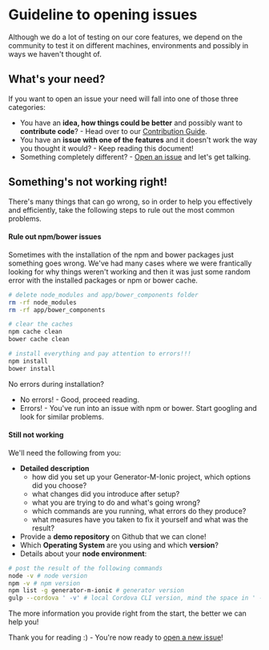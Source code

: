 # Guideline to opening issues
Although we do a lot of testing on our core features, we depend on the community to test it on different machines, environments and possibly in ways we haven't thought of.

## What's your need?
If you want to open an issue your need will fall into one of those three categories:
- You have an **idea, how things could be better** and possibly want to **contribute code**? - Head over to our [Contribution Guide](./contribution_guide.md).
- You have an **issue with one of the features** and it doesn't work the way you thought it would? - Keep reading this document!
- Something completely different? - [Open an issue](https://github.com/mwaylabs/generator-m-ionic/issues/new) and let's get talking.

## Something's not working right!
There's many things that can go wrong, so in order to help you effectively and efficiently, take the following steps to rule out the most common problems.

#### Rule out npm/bower issues
Sometimes with the installation of the npm and bower packages just something goes wrong. We've had many cases where we were frantically looking for why things weren't working and then it was just some random error with the installed packages or npm or bower cache.
```sh
# delete node_modules and app/bower_components folder
rm -rf node_modules
rm -rf app/bower_components

# clear the caches
npm cache clean
bower cache clean

# install everything and pay attention to errors!!!
npm install
bower install
```
No errors during installation?
- No errors! - Good, proceed reading.
- Errors! - You've run into an issue with npm or bower. Start googling and look for similar problems.

#### Still not working
We'll need the following from you:

- **Detailed description**
  - how did you set up your Generator-M-Ionic project, which options did you choose?
  - what changes did you introduce after setup?
  - what you are trying to do and what's going wrong?
  - which commands are you running, what errors do they produce?
  - what measures have you taken to fix it yourself and what was the result?
- Provide a **demo repository** on Github that we can clone!
- Which **Operating System** are you using and which **version**?
- Details about your **node environment**:

```sh
# post the result of the following commands
node -v # node version
npm -v # npm version
npm list -g generator-m-ionic # generator version
gulp --cordova ' -v' # local Cordova CLI version, mind the space in ' -v'
```

The more information you provide right from the start, the better we can help you!

Thank you for reading :) - You're now ready to
[open a new issue](https://github.com/mwaylabs/generator-m-ionic/issues/new)!
